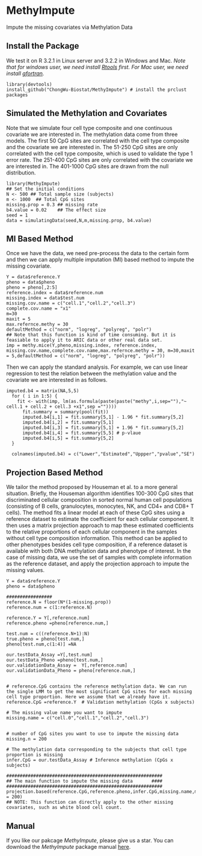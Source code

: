 # MethyImpute
Impute the missing covariates via Methylation Data

## Install the Package
We test it on R 3.2.1 in Linux server and 3.2.2 in Windows and Mac. *Note that for windows user, we need install [Rtools](https://cran.r-project.org/bin/windows/Rtools/) first. For Mac user, we need install [gfortran](https://cran.r-project.org/bin/macosx/tools/).*

```
library(devtools)
install_github("ChongWu-Biostat/MethyImpute") # install the prclust packages
```

## Simulated the Methylation and Covariates

Note that we simulate four cell type composite and one continuous covariate we are interested in. The methylation data come from three models. The first 50 CpG sites are correlated with the cell type composite and the covariate we are interested in. The 51-250 CpG sites are only correlated with the cell type composite, which is used to validate the type 1 error rate. The 251-400 CpG sites are only correlated with the covariate we are interested in. The 401-1000 CpG sites are drawn from the null distribution. 
```
library(MethyImpute)
## Set the initial conditions
N <- 500 ## Total sample size (subjects)
m <- 1000  ## Total CpG sites
missing.prop = 0.3 ## missing rate
b4.value = 0.02    ## The effect size
seed = 1
data = simulatingData(seed,N,m,missing.prop, b4.value)
```

## MI Based Method
Once we have the data, we need pre-process the data to the certain form and then we can apply multiple imputation (MI) based method to impute the missing covariate. 
```
Y = data$reference.Y
pheno = data$pheno
pheno = pheno[,2:5]
reference.index = data$reference.num
missing.index = data$test.num
missing.cov.name = c("cell.1","cell.2","cell.3")
complete.cov.name = "x1"
m=30
maxit = 5
max.refernce.methy = 30
defaultMethod = c("norm", "logreg", "polyreg", "polr")
## Note that this function is kind of time consuming. But it is feasiable to apply it to ARIC data or other real data set. 
imp = methy.mice(Y,pheno,missing.index, reference.index, missing.cov.name,complete.cov.name,max.refernce.methy = 30, m=30,maxit = 5,defaultMethod = c("norm", "logreg", "polyreg", "polr"))
```
Then we can apply the standard analysis. For example, we can use linear regression to test the relation between the methylation value and the covariate we are interested in as follows.
```
imputed.b4 = matrix(NA,5,5)
  for ( i in 1:5) {
    fit <- with(imp, lm(as.formula(paste(paste("methy",i,sep=""),"~ cell.1 + cell.2 + cell.3 +x1",sep =""))))
      fit.summary = summary(pool(fit))
      imputed.b4[i,1] = fit.summary[5,1] - 1.96 * fit.summary[5,2]
      imputed.b4[i,2] = fit.summary[5,1]
      imputed.b4[i,3] = fit.summary[5,1] + 1.96 * fit.summary[5,2]
      imputed.b4[i,4] = fit.summary[5,5] # p-vlaue
      imputed.b4[i,5] = fit.summary[5,2]
  }
  
  colnames(imputed.b4) = c("Lower","Estimated","Uppper","pvalue","SE")

```
## Projection Based Method
We tailor the method proposed by Houseman et al. to a more general situation. Briefly, the Houseman algorithm identifies 100-300 CpG sites that discriminated cellular composition in sorted normal human cell populations (consisting of B cells, granulocytes, monocytes, NK, and CD4+ and CD8+ T cells). The method fits a linear model at each of these CpG sites using a reference dataset to estimate the coefficient for each cellular component. It then uses a matrix projection approach to map these estimated coefficients to the relative proportions of each cellular component in the samples without cell type composition information. This method can be applied to other phenotypes besides cell type composition, if a reference dataset is available with both DNA methylation data and phenotype of interest. In the case of missing data, we use the set of samples with complete information as the reference dataset, and apply the projection approach to impute the missing values. 
```
Y = data$reference.Y
pheno = data$pheno

#################
reference.N = floor(N*(1-missing.prop))
reference.num = c(1:reference.N)

reference.Y = Y[,reference.num]
reference.pheno =pheno[reference.num,]

test.num = c((reference.N+1):N)
true.pheno = pheno[test.num,]
pheno[test.num,c(1:4)] =NA

our.testData_Assay =Y[,test.num]
our.testData_Pheno =pheno[test.num,]
our.validationData_Assay =  Y[,reference.num]
our.validationData_Pheno = pheno[reference.num,]


# reference.CpG contains the reference methylation data. We can run the single LMM to get the most significant CpG sites for each missing cell type proportion. Here we assume that we already have it.
reference.CpG =reference.Y  # Validation methylation (CpGs x subjects)

# The missing value name you want to impute
missing.name = c("cell.0","cell.1","cell.2","cell.3")


# number of CpG sites you want to use to impute the missing data
missing.n = 200

# The methylation data corresponding to the subjects that cell type proportion is missing
infer.CpG = our.testData_Assay # Inference methylation (CpGs x subjects)

##########################################################
## The main function to impute the missing data       ####
##########################################################
projection.based(reference.CpG,reference.pheno,infer.CpG,missing.name,missing.n = 200)
## NOTE: This function can directly apply to the other missing covariates, such as white blood cell count.
```


## Manual
If you like our pakcage *MethyImpute*, please give us a star. You can download the *MethyImpute* package manual [here](https://www.scribd.com/doc/292109233/MethyImpute-Manual). 
